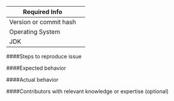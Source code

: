 | Required Info ||
|---|---|
|Version or commit hash||
|Operating System||
|JDK||

####Steps to reproduce issue
<!-- Detailed instructions on how to reliably reproduce this issue -->

####Expected behavior
<!-- Action or result expected from performing the steps above -->

####Actual behavior
<!-- Action or result observed after performing the steps above -->

####Contributors with relevant knowledge or expertise (optional)
<!-- @-mention individuals with knowledge in this problem domain -->
